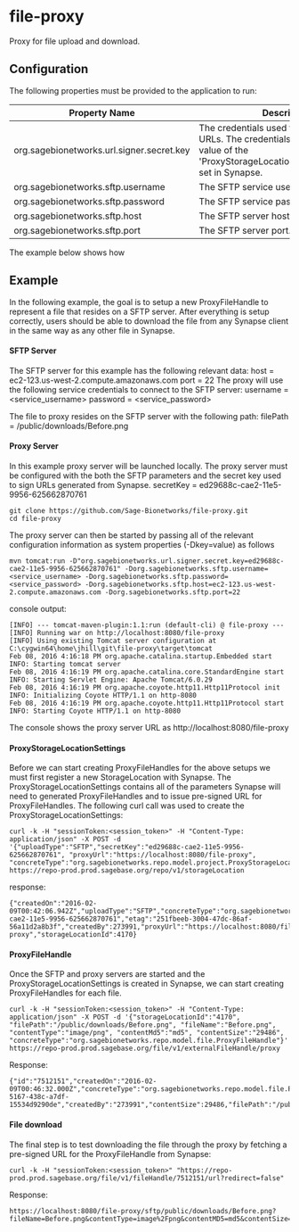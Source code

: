 # file-proxy
Proxy for file upload and download.

## Configuration
The following properties must be provided to the application to run:

| Property Name | Description |
| --- | --- |
| org.sagebionetworks.url.signer.secret.key | The credentials used to sign pre-signed URLs.  The credentials should match the value of the 'ProxyStorageLocationSettings.secretKey' set in Synapse. |
| org.sagebionetworks.sftp.username | The SFTP service username. |
| org.sagebionetworks.sftp.password | The SFTP service password. |
| org.sagebionetworks.sftp.host | The SFTP server host. |
| org.sagebionetworks.sftp.port | The SFTP server port. |
The example below shows how 

## Example
In the following example, the goal is to setup a new ProxyFileHandle to represent a file that resides on a SFTP server.  After everything is setup correctly, users should be able to download the file from any Synapse client in the same way as any other file in Synapse.

#### SFTP Server
The SFTP server for this example has the following relevant data:
host = ec2-123.us-west-2.compute.amazonaws.com
port = 22
The proxy will use the following service credentials to connect to the SFTP server:
username = <service_username>
password = <service_password>

The file to proxy resides on the SFTP server with the following path:
filePath = /public/downloads/Before.png

#### Proxy Server
In this example proxy server will be launched locally.  The proxy server must be configured with the both the SFTP parameters and the secret key used to sign URLs generated from Synapse.
secretKey =  ed29688c-cae2-11e5-9956-625662870761
```
git clone https://github.com/Sage-Bionetworks/file-proxy.git
cd file-proxy
```
The proxy server can then be started by passing all of the relevant configuration information as system properties (-Dkey=value) as follows
```
mvn tomcat:run -D"org.sagebionetworks.url.signer.secret.key=ed29688c-cae2-11e5-9956-625662870761" -Dorg.sagebionetworks.sftp.username=<service_username> -Dorg.sagebionetworks.sftp.password=<service_password> -Dorg.sagebionetworks.sftp.host=ec2-123.us-west-2.compute.amazonaws.com -Dorg.sagebionetworks.sftp.port=22
```
console output:
```
[INFO] --- tomcat-maven-plugin:1.1:run (default-cli) @ file-proxy ---
[INFO] Running war on http://localhost:8080/file-proxy
[INFO] Using existing Tomcat server configuration at C:\cygwin64\home\jhill\git\file-proxy\target\tomcat
Feb 08, 2016 4:16:18 PM org.apache.catalina.startup.Embedded start
INFO: Starting tomcat server
Feb 08, 2016 4:16:19 PM org.apache.catalina.core.StandardEngine start
INFO: Starting Servlet Engine: Apache Tomcat/6.0.29
Feb 08, 2016 4:16:19 PM org.apache.coyote.http11.Http11Protocol init
INFO: Initializing Coyote HTTP/1.1 on http-8080
Feb 08, 2016 4:16:19 PM org.apache.coyote.http11.Http11Protocol start
INFO: Starting Coyote HTTP/1.1 on http-8080
```
The console shows the proxy server URL as http://localhost:8080/file-proxy

#### ProxyStorageLocationSettings
Before we can start creating ProxyFileHandles for the above setups we must first register a new StorageLocation with Synapse.  The ProxyStorageLocationSettings contains all of
the parameters Synapse will need to generated ProxyFileHandles and to issue pre-signed URL for ProxyFileHandles.
The following curl call was used to create the ProxyStorageLocationSettings:
```
curl -k -H "sessionToken:<session_token>" -H "Content-Type: application/json" -X POST -d '{"uploadType":"SFTP","secretKey":"ed29688c-cae2-11e5-9956-625662870761", "proxyUrl":"https://localhost:8080/file-proxy", "concreteType":"org.sagebionetworks.repo.model.project.ProxyStorageLocationSettings"}' https://repo-prod.prod.sagebase.org/repo/v1/storageLocation
```
response:
```
{"createdOn":"2016-02-09T00:42:06.942Z","uploadType":"SFTP","concreteType":"org.sagebionetworks.repo.model.project.ProxyStorageLocationSettings","secretKey":"ed29688c-cae2-11e5-9956-625662870761","etag":"251fbeeb-3004-47dc-86af-56a11d2a8b3f","createdBy":273991,"proxyUrl":"https://localhost:8080/file-proxy","storageLocationId":4170}
```

#### ProxyFileHandle
Once the SFTP and proxy servers are started and the ProxyStorageLocationSettings is created in Synapse, we can start creating ProxyFileHandles for each file.
```
curl -k -H "sessionToken:<session_token>" -H "Content-Type: application/json" -X POST -d '{"storageLocationId":"4170", "filePath":"/public/downloads/Before.png", "fileName":"Before.png", "contentType":"image/png", "contentMd5":"md5", "contentSize":"29486", "concreteType":"org.sagebionetworks.repo.model.file.ProxyFileHandle"}' https://repo-prod.prod.sagebase.org/file/v1/externalFileHandle/proxy
```
Response:
```
{"id":"7512151","createdOn":"2016-02-09T00:46:32.000Z","concreteType":"org.sagebionetworks.repo.model.file.ProxyFileHandle","etag":"8421db63-5167-438c-a7df-15534d9290de","createdBy":"273991","contentSize":29486,"filePath":"/public/downloads/Before.png","fileName":"Before.png","contentType":"image/png","contentMd5":"md5","storageLocationId":4170}
```

#### File download
The final step is to test downloading the file through the proxy by fetching a pre-signed URL for the ProxyFileHandle from Synapse:
```
curl -k -H "sessionToken:<session_token>" "https://repo-prod.prod.sagebase.org/file/v1/fileHandle/7512151/url?redirect=false"
```
Response:
```
https://localhost:8080/file-proxy/sftp/public/downloads/Before.png?fileName=Before.png&contentType=image%2Fpng&contentMD5=md5&contentSize=29486&expiration=1454979041142&hmacSignature=f1289a824901a6fc1af3286cb404fb94adb667b6
```

